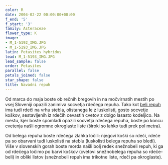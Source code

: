 ```yaml
---
color: R
date: 2004-02-22 00:00:00+00:00
f_end: '5'
f_start: '3'
family: Asteraceae
flower_type: K
image:
- M_1-5192_IMG.JPG
- M_1-5193_IMG.JPG
latin: Petasites hybridus
lead: M_1-5193_IMG.JPG
lead_sample: false
order: Petasites
parallel: false
petals_joined: false
star_shape: false
title: Navadni repuh
---
```

Od marca do maja boste ob rečnih bregovih in na močvirnatih mestih po vsej Sloveniji opazili zanimiva socvetja rdečega repuha. Tako kot [beli repuh](../petasitesalbus/) ima tudi rdeči na vrhu stebla, olistanega le z luskolisti, gosto socvetje koškov, sestavljenih iz rdečih cevastih cvetov z dolgo lasasto kodeljico. Na mestu, kjer boste spomladi opazili socvetja rdečega repuha, boste po koncu cvetenja našli ogromne okroglaste liste (široki so lahko tudi prek pol metra).

Od belega repuha boste rdečega zlahka ločili: njegovi koški so rdeči, rdeče pa so obarvani tudi luskolisti na steblu (luskolisti belega repuha so bledi). Više v slovenskih gorah boste morda našli bolj redek snežnobeli repuh, ki ga od rdečega ločimo po barvi koškov (cvetovi snežnobelega repuha so rdeče-beli) in obliki listov (snežnobeli repuh ima trikotne liste, rdeči pa okroglaste).
